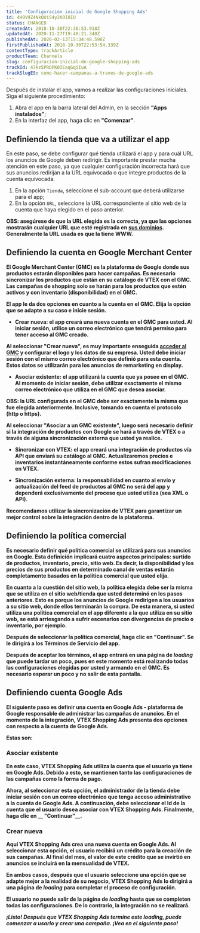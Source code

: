 ```yaml
---
title: 'Configuración inicial de Google Shopping Ads'
id: 4H0V9Z4NkQUiS4y2K0I8IU
status: CHANGED
createdAt: 2018-10-30T22:36:53.918Z
updatedAt: 2020-11-27T19:40:21.348Z
publishedAt: 2020-02-13T15:34:48.598Z
firstPublishedAt: 2018-10-30T22:53:54.339Z
contentType: trackArticle
productTeam: Channels
slug: configuracion-inicial-de-google-shopping-ads
trackId: 47kz5PRQPK0IEaqGqiIuA
trackSlugES: como-hacer-campanas-a-traves-de-google-ads
---
```


Después de instalar el app, vamos a realizar las configuraciones iniciales. Siga el siguiente procedimiento:

1. Abra el app en la barra lateral del Admin, en la sección __"Apps instalados"__;
2. En la interfaz del app, haga clic en __"Comenzar"__.

## Definiendo la tienda que va a utilizar el app

En este paso, se debe configurar qué tienda utilizará el app y para cuál URL los anuncios de Google deben redirigir. Es importante prestar mucha atención en este paso, ya que cualquier configuración incorrecta hará que sus anuncios redirijan a la URL equivocada o que integre productos de la cuenta equivocada.

1. En la opción `Tienda`, seleccione el sub-account que deberá utilizarse para el app;
2. En la opción `URL`, seleccione la URL correspondiente al sitio web de la cuenta que haya elegido en el paso anterior.

<div class="alert alert-warning">
<strong>OBS:</ strong> asegúrese de que la URL elegida es la correcta, ya que las opciones mostrarán cualquier URL que esté registrada en <a href="https://help.vtex.com/es/tutorial/configurando-dominios-no-license-manager?locale=es">sus dominios</a>. <strong>Generalmente la URL usada es que la tiene WWW</strong>.
</div>

## Definiendo la cuenta en Google Merchant Center

El Google Merchant Center (GMC) es la plataforma de Google donde sus productos estarán disponibles para hacer campañas. Es necesario sincronizar los productos que están en su catálogo de VTEX con el GMC. Las campañas de shopping solo se harán para los productos que estén activos y con inventario (disponibilidad) en el GMC.

El app le da dos opciones en cuanto a la cuenta en el GMC. Elija la opción que se adapte a su caso e inicie sesión.

- __Crear nueva:__ el app creará una nueva cuenta en el GMC para usted. Al iniciar sesión, utilice un correo electrónico que tendrá permiso para tener acceso al GMC creado.

Al seleccionar __"Crear nueva"__, es muy importante enseguida [acceder al GMC](https://www.google.com/retail/solutions/merchant-center/) y configurar el logo y los datos de su empresa. Usted debe iniciar sesión con el mismo correo electrónico que definió para esta cuenta. Estos datos se utilizarán para los anuncios de remarketing en display.

- __Asociar existente:__ el app utilizará la cuenta que ya posee en el GMC. Al  momento de iniciar sesión, debe utilizar exactamente el mismo correo electrónico que utiliza en el GMC que desea asociar.

<div class="alert alert-warning">
<strong>OBS:</strong> la URL configurada en el GMC debe ser <strong>exactamente la misma</strong> que fue elegida anteriormente. Inclusive, tomando en cuenta el protocolo (http o https).
</div>

Al seleccionar __"Asociar a un GMC existente"__, luego será necesario definir si la integración de productos con Google se hará a través de VTEX o a través de alguna sincronización externa que usted ya realice.

- __Sincronizar con VTEX:__ el app creará una integración de productos vía API que enviará su catálogo al GMC. Actualizaremos precios e inventarios instantáneamente conforme estos sufran modificaciones en VTEX.

- __Sincronización externa:__ la responsabilidad en cuanto al envío y actualización del feed de productos al GMC no será del app y dependerá exclusivamente del proceso que usted utiliza (sea XML o API).

Recomendamos utilizar la sincronización de VTEX para garantizar un mejor control sobre la integración dentro de la plataforma.

## Definiendo la política comercial

Es necesario definir qué política comercial se utilizará para sus anuncios en Google. Esta definición implicará cuatro aspectos principales: surtido de productos, inventario, precio, sitio web. Es decir, la disponibilidad y los precios de sus productos en determinado canal de ventas estarán completamente basados en la política comercial que usted elija.

En cuanto a la cuestión del sitio web, la política elegida debe ser la misma que se utiliza en el sitio web/tienda que usted determinó en los pasos anteriores. Esto es porque los anuncios de Google redirigen a los usuarios a su sitio web, donde ellos terminarán la compra. De esta manera, si usted utiliza una política comercial en el app diferente a la que utiliza en su sitio web, se está arriesgando a sufrir escenarios con divergencias de precio o inventario, por ejemplo.

Después de seleccionar la política comercial, haga clic en __"Continuar"__. Se le dirigirá a los Términos de Servicio del app.

Después de aceptar los términos, el app entrará en una página de *loading* que puede tardar un poco, pues en este momento está realizando todas las configuraciones elegidas por usted y armando en el GMC. Es necesario esperar un poco y no salir de esta pantalla.

## Definiendo cuenta Google Ads

El siguiente paso es definir una cuenta en Google Ads - plataforma de Google responsable de administrar las campañas de anuncios. En el momento de la integración, VTEX Shopping Ads presenta dos opciones con respecto a la cuenta de Google Ads.

Estas son:

### Asociar existente

En este caso, VTEX Shopping Ads utiliza la cuenta que el usuario ya tiene en Google Ads. Debido a esto, se mantienen tanto las configuraciones de las campañas como la forma de pago.

Ahora, al seleccionar esta opción, el administrador de la tienda  debe iniciar sesión con un correo electrónico que tenga acceso administrativo a la cuenta de Google Ads. A continuación, debe seleccionar el Id de la cuenta que el usuario desea asociar con VTEX Shopping Ads. Finalmente, haga clic en __ "Continuar"__.

### Crear nueva

Aquí VTEX Shopping Ads crea una nueva cuenta en Google Ads. Al seleccionar esta opción, el usuario recibirá un crédito para la creación de sus campañas. Al final del mes, el valor de este crédito que se invirtió en anuncios se incluirá en la mensualidad de VTEX.

En ambos casos, después que el usuario seleccione una opción que se adapte mejor a la realidad de su negocio, VTEX Shopping Ads lo dirigirá a una página de *loading* para completar el proceso de configuración.

<div class="alert alert-danger">
El usuario no puede salir de la página de <em>loading</em> hasta que se completen todas las configuraciones. De lo contrario, la integración no se realizará.
</div>

*__¡Listo!__ Después que VTEX Shopping Ads termine este loading, puede comenzar a usarlo y crear una campaña. ¡Vea en el siguiente paso!*
